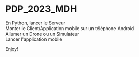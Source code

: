 # PDP_2023_MDH

En Python, lancer le Serveur <br />
Monter le Client/Application mobile sur un téléphone Android <br />
Allumer un Drone ou un Simulateur <br />
Lancer l'application mobile <br />

Enjoy!
